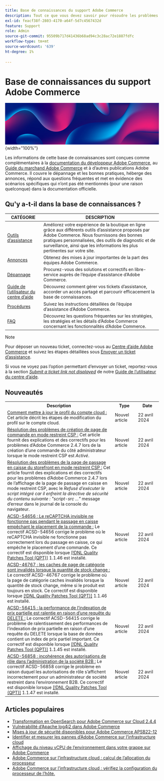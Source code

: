 ```yaml
---
title: Base de connaissances du support Adobe Commerce
description: Tout ce que vous devez savoir pour résoudre les problèmes et gérer votre boutique Commerce.
exl-id: feacf38f-2803-4170-a64f-5d7c4567432d
feature: Support
role: Admin
source-git-commit: 95509b717d41436b68ad94c3c28ac72e1887fdfc
workflow-type: tm+mt
source-wordcount: '639'
ht-degree: 1%

---
```


# Base de connaissances du support Adobe Commerce

![Page d’accueil de la base de connaissances](../help/assets/knowledge-base-home-page-cover.jpg){width="100%"}

Les informations de cette base de connaissances sont conçues comme complémentaires à la [documentation du développeur Adobe Commerce](https://developer.adobe.com/commerce/docs), au [Guide du marchand Adobe Commerce](https://experienceleague.adobe.com/docs/commerce-admin/user-guides/home.html) et à d’autres publications Adobe Commerce. Il couvre le dépannage et les bonnes pratiques, héberge des annonces, répond aux questions fréquentes et met en évidence des scénarios spécifiques qui n’ont pas été mentionnés (pour une raison quelconque) dans la documentation officielle.

## Qu&#39;y a-t-il dans la base de connaissances ?

| CATÉGORIE | DESCRIPTION |
| --- | --- |
| [Outils d’assistance](/help/support-tools/overview.md) | Améliorez votre expérience de la boutique en ligne grâce aux différents outils d’assistance proposés par Adobe Commerce. Nous fournissons des bonnes pratiques personnalisées, des outils de diagnostic et de surveillance, ainsi que les informations les plus pertinentes sur votre site. |
| [Annonces](/help/announcements/overview.md) | Obtenez des mises à jour importantes de la part des équipes Adobe Commerce. |
| [Dépannage](/help/troubleshooting/overview.md) | Procurez-vous des solutions et correctifs en libre-service auprès de l’équipe d’assistance d’Adobe Commerce. |
| [Guide de l’utilisateur du centre d’aide](/help/help-center-guide/help-center/magento-help-center-user-guide.md) | Découvrez comment gérer vos tickets d’assistance, accorder un accès partagé et parcourir efficacement la base de connaissances. |
| [Procédures](/help/how-to/overview.md) | Suivez les instructions détaillées de l’équipe d’assistance d’Adobe Commerce. |
| [FAQ](/help/faq/overview.md) | Découvrez les questions fréquentes sur les stratégies, les stratégies et les détails d’Adobe Commerce concernant les fonctionnalités d’Adobe Commerce. |

>[!NOTE]
>
>Pour déposer un nouveau ticket, connectez-vous au [Centre d’aide Adobe Commerce](https://support.magento.com/) et suivez les étapes détaillées sous [Envoyer un ticket d’assistance](https://experienceleague.adobe.com/en/docs/commerce-knowledge-base/kb/help-center-guide/magento-help-center-user-guide#submit-ticket).
>
>Si vous ne voyez pas l’option permettant d’envoyer un ticket, reportez-vous à la section *[Submit a ticket link not displayed](https://experienceleague.adobe.com/en/docs/commerce-knowledge-base/kb/help-center-guide/magento-help-center-user-guide#no-submit-link)* de notre [Guide de l’utilisateur du centre d’aide](/help/help-center-guide/help-center/magento-help-center-user-guide.md).

## Nouveautés

<table style="width:100%">
  <tr>
    <th style="width:70%">Description</th>
    <th style="width:15%">Type</th>
    <th style="width:15%">Date</th>
  </tr>

<tr>
    <td>
    <a href = "https://experienceleague.adobe.com/en/docs/commerce-knowledge-base/kb/how-to/how-to-update-the-cloud-account-profile">Comment mettre à jour le profil du compte cloud :</a> Cet article décrit les étapes de modification du profil sur le compte cloud.
    </td>
    <td>Nouvel article</td>
    <td>22 avril 2024</td>
  </tr>

<td>
    <a href = "https://experienceleague.adobe.com/en/docs/commerce-knowledge-base/kb/troubleshooting/payments/admin-create-order-page-in-csp-restricted-mode">Résolution des problèmes de création de page de commande en mode restreint CSP :</a> Cet article fournit des explications et des correctifs pour les problèmes d’Adobe Commerce 2.4.7 lors de la création d’une commande du côté administrateur lorsque le mode restreint CSP est <em>Activé</em>.  
    </td>
    <td>Nouvel article</td>
    <td>22 avril 2024</td>
  </tr>

<tr>
    <td>
    <a href="https://experienceleague.adobe.com/en/docs/commerce-knowledge-base/kb/troubleshooting/payments/storefront-checkout-page-in-csp-restricted-mode">Résolution des problèmes de la page de passage en caisse du storefront en mode restreint CSP :</a> Cet article fournit des explications et des correctifs pour les problèmes d’Adobe Commerce 2.4.7 lors de l’affichage de la page de passage en caisse en mode restreint CSP, avec le <em> Refusé d’exécuter le script intégré car il enfreint la directive de sécurité du contenu suivante : "script-src ..."</em> message d’erreur dans le journal de la console du navigateur. 
    </td>
    <td>Nouvel article </td>
    <td>22 avril 2024</td>
 </tr>

<tr>
    <td>
    <a href="https://experienceleague.adobe.com/en/docs/commerce-knowledge-base/kb/support-tools/patches/v1-1-46/acsd-54656-invisible-recaptcha-fails-during-checkout-preventing-order-placement">ACSD-54656 : Le reCAPTCHA invisible ne fonctionne pas pendant le passage en caisse empêchant le placement de la commande :</a> Le correctif ACSD-54656 corrige le problème où le reCAPTCHA invisible ne fonctionne pas correctement lors du passage en caisse, ce qui empêche le placement d’une commande. Ce correctif est disponible lorsque <a href="https://experienceleague.adobe.com/docs/commerce-knowledge-base/kb/announcements/commerce-announcements/magento-quality-patches-released-new-tool-to-self-serve-quality-patches.html">[!DNL Quality Patches Tool (QPT)]</a> 1.1.46 est installé. 
    </td>
    <td>Nouvel article </td>
    <td>22 avril 2024</td>
 </tr>

<tr>
    <td>
    <a href="https://experienceleague.adobe.com/en/docs/commerce-knowledge-base/kb/support-tools/patches/v1-1-46/acsd-46767-category-page-caches-invalidate-when-the-stock-quantity-changes">ACSD-46767 : les caches de page de catégorie sont invalidés lorsque la quantité de stock change : </a> Le correctif ACSD-46767 corrige le problème où la page de catégorie caches invalidés lorsque la quantité de stock change, même si le produit est toujours en stock. Ce correctif est disponible lorsque <a href="https://experienceleague.adobe.com/docs/commerce-knowledge-base/kb/announcements/commerce-announcements/magento-quality-patches-released-new-tool-to-self-serve-quality-patches.html">[!DNL Quality Patches Tool (QPT)]</a> 1.1.46 est installé.  
    </td>
    <td>Nouvel article </td>
    <td>22 avril 2024</td>
 </tr>

<tr>
    <td>
    <a href="https://experienceleague.adobe.com/en/docs/commerce-knowledge-base/kb/support-tools/patches/v1-1-45/acsd-56415-performance-of-partial-price-indexing-is-slowed-down-due-to-a-delete-query">ACSD-56415 : la performance de l’indexation de prix partielle est ralentie en raison d’une requête du DELETE :</a> Le correctif ACSD-56415 corrige le problème de ralentissement des performances de l’indexation de prix partielle en raison d’une requête du DELETE lorsque la base de données contient un index de prix partiel important. Ce correctif est disponible lorsque <a href="https://experienceleague.adobe.com/docs/commerce-knowledge-base/kb/announcements/commerce-announcements/magento-quality-patches-released-new-tool-to-self-serve-quality-patches.html">[!DNL Quality Patches Tool (QPT)]</a> 1.1.45 est installé.  
    </td>
    <td>Nouvel article </td>
    <td>22 avril 2024</td>
 </tr>

<tr>
    <td>
    <a href="https://experienceleague.adobe.com/en/docs/commerce-knowledge-base/kb/support-tools/patches/v1-1-47/acsd-56858-role-permissions-display-issue-in-b2b-company-admin-panel">ACSD-56858 : incohérence des autorisations de rôle dans l’administration de la société B2B :</a> Le correctif ACSD-56858 corrige le problème en raison duquel les autorisations de rôle s’affichent incorrectement pour un administrateur de société restreint dans l’environnement B2B. Ce correctif est disponible lorsque <a href="https://experienceleague.adobe.com/docs/commerce-knowledge-base/kb/announcements/commerce-announcements/magento-quality-patches-released-new-tool-to-self-serve-quality-patches.html">[!DNL Quality Patches Tool (QPT)]</a> 1.1.47 est installé. 
    </td>
    <td>Nouvel article </td>
    <td>22 avril 2024</td>
 </tr>
</table>

## Articles populaires

* [Transformation en OpenSearch pour Adobe Commerce sur Cloud 2.4.4](/help/announcements/adobe-commerce-announcements/switching-to-opensearch-for-adobe-commerce-on-cloud-2-4-4.md)
* [Vulnérabilité d’Apache log4j2 dans Adobe Commerce](/help/announcements/adobe-commerce-announcements/apache-log4j2-adobe-commerce.md)
* [Mises à jour de sécurité disponibles pour Adobe Commerce APSB22-12](/help/troubleshooting/known-issues-patches-attached/0-day-vulnerability-patch.md)
* [Identifier et mesurer les pannes d’Adobe Commerce sur l’infrastructure cloud](/help/how-to/general/how-to-identify-outages.md)
* [Affichage du niveau vCPU de l’environnement dans votre grappe sur Adobe Commerce](/help/how-to/general/check-vcpu-using-observation-for-adobe-commerce.md)
* [Adobe Commerce sur l’infrastructure cloud : calcul de l’allocation du processeur](/help/how-to/general/magento-commerce-cloud-cpu-allocation-calculation.md)
* [Adobe Commerce sur l’infrastructure cloud : vérifiez la configuration du processeur de l’hôte.](/help/how-to/general/magento-commerce-cloud-check-hosts-cpu-configuration.md)
